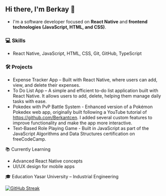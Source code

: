 ## Hi there, I'm Berkay 👋

- I'm a software developer focused on **React Native** and **frontend technologies (JavaScript, HTML, and CSS)**.

### 💻 Skills
- React Native, JavaScript, HTML, CSS, Git, GitHub, TypeScript

### 🛠️ Projects

- Expense Tracker App –  Built with React Native, where users can add, view, and delete their expenses.
- To Do List App – A simple and efficient to-do list application built with React Native. It allows users to add, delete, helping them manage daily tasks with ease.
- Pokedex with PvP Battle System - Enhanced version of a Pokémon Pokedex web app, originally built following a YouTube tutorial of https://github.com/Berkantcen. I added several custom features to improve functionality and make the app more interactive.
- Text-Based Role Playing Game -  Built in JavaScript as part of the JavaScript Algorithms and Data Structures certification on freeCodeCamp.

📚 Currently Learning
- Advanced React Native concepts
- UI/UX design for mobile apps

🎓 Education
Yasar University – Industrial Engineering



[![GitHub Streak](https://streak-stats.demolab.com?user=Cataltug&theme=tokyonight&hide_border=true)](https://git.io/streak-stats)

